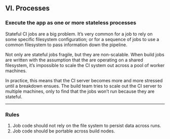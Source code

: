 ## VI. Processes

### Execute the app as one or more stateless processes

Stateful CI jobs are a big problem. 
It’s very common for a job to rely on some specific filesystem configuration; 
or for a sequence of jobs to use a common filesystem to pass information down the pipeline.

Not only are stateful jobs fragile, but they are non-scalable. When build jobs are written with the 
assumption that the are operating on a shared filesystem, it’s impossible to scale the CI system out across a 
pool of worker machines. 

In practice, this means that the CI server becomes more and more stressed until a 
breakdown ensues. The build team tries to scale out the CI server to multiple machines, only to find that the 
jobs won’t run because they are stateful.

---

### Rules

1. Job code should not rely on the file system to persist data across runs.
2. Job code should be portable across build nodes.
